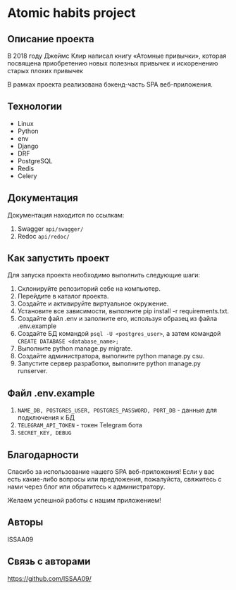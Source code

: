 # Atomic habits project

## Описание проекта

В 2018 году Джеймс Клир написал книгу «Атомные привычки», которая посвящена приобретению новых полезных привычек и
искоренению старых плохих привычек

В рамках проекта реализована бэкенд-часть SPA веб-приложения.

## Технологии

- Linux
- Python
- env
- Django
- DRF
- PostgreSQL
- Redis
- Celery

## Документация

Документация находится по ссылкам:

1. Swagger `api/swagger/`
2. Redoc `api/redoc/`

## Как запустить проект

Для запуска проекта необходимо выполнить следующие шаги:

1. Cклонируйте репозиторий себе на компьютер.
2. Перейдите в каталог проекта.
3. Создайте и активируйте виртуальное окружение.
4. Установите все зависимости, выполните pip install -r requirements.txt.
5. Создайте файл .env и заполните его, используя образец из файла .env.example
6. Создайте БД командой `psql -U <postgres_user>`, а затем командой `CREATE DATABASE <database_name>;`
7. Выполните python manage.py migrate.
8. Создайте администратора, выполните python manage.py csu.
9. Запустите сервер разработки, выполните python manage.py runserver.

## Файл .env.example

1. `NAME_DB, POSTGRES_USER, POSTGRES_PASSWORD, PORT_DB` - данные для подключения к БД
2. `TELEGRAM_API_TOKEN` - токен Telegram бота
3. `SECRET_KEY, DEBUG`

## Благодарности

Спасибо за использование нашего SPA веб-приложения! Если у вас есть какие-либо вопросы или предложения,
пожалуйста, свяжитесь с нами через блог или обратитесь к администратору.

Желаем успешной работы с нашим приложением!

## Авторы

ISSAA09

## Связь с авторами

https://github.com/ISSAA09/